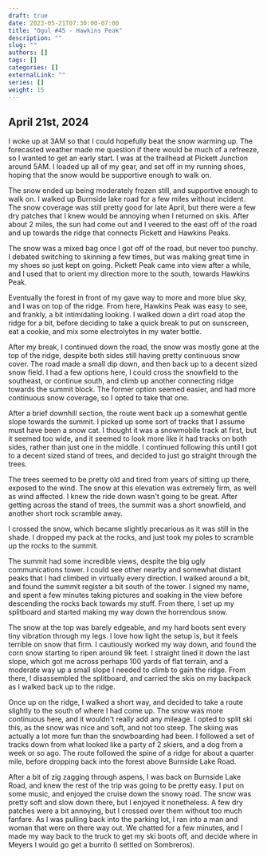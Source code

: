 ```yaml
---
draft: true
date: 2023-05-21T07:30:00-07:00
title: "Ogul #45 - Hawkins Peak"
description: ""
slug: ""
authors: []
tags: []
categories: []
externalLink: ""
series: []
weight: 15
---
```

## April 21st, 2024

I woke up at 3AM so that I could hopefully beat the snow warming up. The forecasted weather made me question if there would be much of a refreeze, so I wanted to get an early start. I was at the trailhead at Pickett Junction around 5AM. I loaded up all of my gear, and set off in my running shoes, hoping that the snow would be supportive enough to walk on.

The snow ended up being moderately frozen still, and supportive enough to walk on. I walked up Burnside lake road for a few miles without incident. The snow coverage was still pretty good for late April, but there were a few dry patches that I knew would be annoying when I returned on skis. After about 2 miles, the sun had come out and I veered to the east off of the road and up towards the ridge that connects Pickett and Hawkins Peaks. 

The snow was a mixed bag once I got off of the road, but never too punchy. I debated switching to skinning a few times, but was making great time in my shoes so just kept on going. Pickett Peak came into view after a while, and I used that to orient my direction more to the south, towards Hawkins Peak. 

Eventually the forest in front of my gave way to more and more blue sky, and I was on top of the ridge. From here, Hawkins Peak was easy to see, and frankly, a bit intimidating looking. I walked down a dirt road atop the ridge for a bit, before deciding to take a quick break to put on sunscreen, eat a cookie, and mix some electrolytes in my water bottle. 

After my break, I continued down the road, the snow was mostly gone at the top of the ridge, despite both sides still having pretty continuous snow cover. The road made a small dip down, and then back up to a decent sized snow field. I had a few options here, I could cross the snowfield to the southeast, or continue south, and climb up another connecting ridge towards the summit block. The former option seemed easier, and had more continuous snow coverage, so I opted to take that one. 

After a brief downhill section, the route went back up a somewhat gentle slope towards the summit. I picked up some sort of tracks that I assume must have been a snow cat. I thought it was a snowmobile track at first, but it seemed too wide, and it seemed to look more like it had tracks on both sides, rather than just one in the middle. I continued following this until I got to a decent sized stand of trees, and decided to just go straight through the trees. 

The trees seemed to be pretty old and tired from years of sitting up there, exposed to the wind. The snow at this elevation was extremely firm, as well as wind affected. I knew the ride down wasn't going to be great. After getting across the stand of trees, the summit was a short snowfield, and another short rock scramble away.

I crossed the snow, which became slightly precarious as it was still in the shade. I dropped my pack at the rocks, and just took my poles to scramble up the rocks to the summit.

The summit had some incredible views, despite the big ugly communications tower. I could see other nearby and somewhat distant peaks that I had climbed in virtually every direction. I walked around a bit, and found the summit register a bit south of the tower. I signed my name, and spent a few minutes taking pictures and soaking in the view before descending the rocks back towards my stuff. From there, I set up my splitboard and started making my way down the horrendous snow.

The snow at the top was barely edgeable, and my hard boots sent every tiny vibration through my legs. I love how light the setup is, but it feels terrible on snow that firm. I cautiously worked my way down, and found the corn snow starting to ripen around 9k feet. I straight lined it down the last slope, which got me across perhaps 100 yards of flat terrain, and a moderate way up a small slope I needed to climb to gain the ridge. From there, I disassembled the splitboard, and carried the skis on my backpack as I walked back up to the ridge.

Once up on the ridge, I walked a short way, and decided to take a route slightly to the south of where I had come up. The snow was more continuous here, and it wouldn't really add any mileage. I opted to split ski this, as the snow was nice and soft, and not too steep. The skiing was actually a lot more fun than the snowboarding had been. I followed a set of tracks down from what looked like a party of 2 skiers, and a dog from a week or so ago. The route followed the spine of a ridge for about a quarter mile, before dropping back into the forest above Burnside Lake Road. 

After a bit of zig zagging through aspens, I was back on Burnside Lake Road, and knew the rest of the trip was going to be pretty easy. I put on some music, and enjoyed the cruise down the snowy road. The snow was pretty soft and slow down there, but I enjoyed it nonetheless. A few dry patches were a bit annoying, but I crossed over them without too much fanfare. As I was pulling back into the parking lot, I ran into a man and woman that were on there way out. We chatted for a few minutes, and I made my way back to the truck to get my ski boots off, and decide where in Meyers I would go get a burrito (I settled on Sombreros).